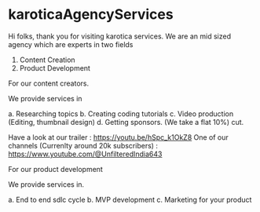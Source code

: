 # karoticaAgencyServices


Hi folks, thank you for visiting karotica services.
We are an mid sized agency which are experts in two fields

1. Content Creation
2. Product Development


For our content creators.

We provide services in

a. Researching topics
b. Creating coding tutorials
c. Video production (Editing, thumbnail design)
d. Getting sponsors. (We take a flat 10%) cut.

Have a look at our trailer : https://youtu.be/hSpc_k1OkZ8
One of our channels (Currenlty around 20k subscribers) : https://www.youtube.com/@UnfilteredIndia643    

For our product development 

We provide services in.

a. End to end sdlc cycle
b. MVP development
c. Marketing for your product











